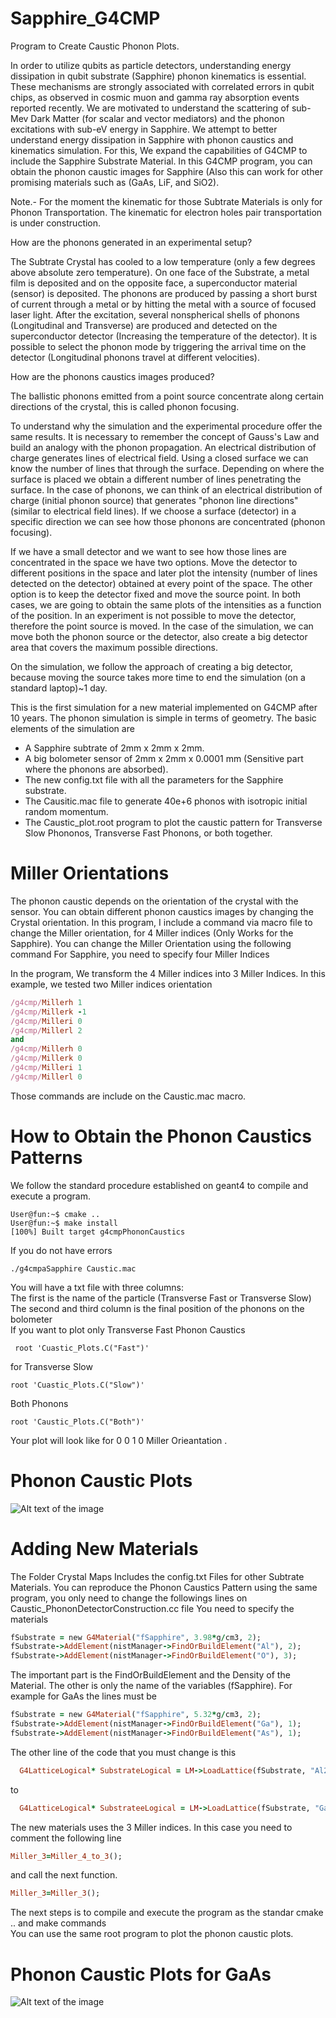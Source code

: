# Sapphire_G4CMP
Program to Create Caustic Phonon Plots.

In order to utilize qubits as particle detectors, understanding energy dissipation in qubit substrate (Sapphire) phonon kinematics is essential. These mechanisms are strongly associated with correlated errors in qubit chips, as observed in cosmic muon and gamma ray absorption events reported recently. We are motivated to understand the scattering of sub-Mev Dark Matter (for scalar and vector mediators) and the phonon excitations with sub-eV energy in Sapphire. We attempt to better understand energy dissipation in Sapphire with phonon caustics and kinematics simulation. For this, We expand the capabilities of G4CMP to include the Sapphire Substrate Material. In this G4CMP program, you can obtain the phonon caustic images for Sapphire (Also this can work for other promising materials such as (GaAs, LiF, and SiO2).<br> 

Note.- For the moment the kinematic for those Subtrate Materials  is only for Phonon Transportation. The kinematic for electron holes pair transportation is under construction.<br> 

How are the phonons generated in an experimental setup?

The Subtrate Crystal has cooled to a low temperature (only a few degrees above absolute zero temperature). On one face of the Substrate, a metal film is deposited and on the opposite face, a superconductor material (sensor) is deposited. The phonons are produced by passing a short burst of current through a metal or by hitting the metal with a source of focused laser light. After the excitation, several nonspherical shells of phonons (Longitudinal and Transverse) are produced and detected on the superconductor detector (Increasing the temperature of the detector). It is possible to select the phonon mode by triggering the arrival time on the detector (Longitudinal phonons travel at different velocities).

How are the phonons caustics images produced?<br> 

The ballistic phonons emitted from a point source concentrate along certain directions of the crystal, this is called phonon focusing.<br> 

  To understand why the simulation and the experimental procedure offer the same results. It is necessary to remember the concept of Gauss's Law and build an analogy with the phonon propagation.  An electrical distribution of charge generates lines of electrical field. Using a closed surface we can know the number of lines that through the surface.  Depending on where the surface is placed we obtain a different number of lines penetrating the surface. In the case of phonons, we can think of an electrical distribution of charge (initial phonon source) that generates "phonon line directions" (similar to electrical field lines). If we choose a surface (detector) in a specific direction we can see how those phonons are concentrated (phonon focusing). <br> 

If we have a small detector and we want to see how those lines are concentrated in the space we have two options. Move the detector to different positions in the space and later plot the intensity (number of lines detected on the detector) obtained at every point of the space. The other option is to keep the detector fixed and move the source point. In both cases, we are going to obtain the same plots of the intensities as a function of the position. In an experiment is not possible to move the detector, therefore the point source is moved. In the case of the simulation, we can  move both the phonon source or the detector, also create a big detector area that covers the maximum possible directions. <br> 

On the simulation, we follow the approach of creating a big detector, because moving the source takes more time to end the simulation (on a standard laptop)~1 day. 


This is the first simulation for a new material implemented on G4CMP after 10 years. The phonon simulation is simple in terms of geometry. The basic elements of the simulation are 

* A Sapphire subtrate of 2mm x 2mm x 2mm.
* A big bolometer sensor of 2mm x 2mm x 0.0001 mm (Sensitive part where the phonons are absorbed).
* The new config.txt file with all the parameters for the Sapphire substrate.
* The Causitic.mac file to generate 40e+6 phonos with isotropic initial random momentum.
* The Caustic_plot.root program to plot the caustic pattern for Transverse Slow Phononos, Transverse Fast Phonons, or both together.
# Miller Orientations
The phonon caustic depends on the orientation of the crystal with the sensor. You can obtain different phonon caustics images by changing the Crystal orientation. In this program, I include a command via macro file to change the Miller orientation, for 4 Miller indices (Only Works for the Sapphire).
You can change the Miller Orientation using the following command
 For Sapphire, you need to specify four Miller Indices

In the program, We transform the 4 Miller indices into 3 Miller Indices.
In this example, we tested two Miller indices orientation 
```ruby
/g4cmp/Millerh 1
/g4cmp/Millerk -1
/g4cmp/Milleri 0
/g4cmp/Millerl 2
and
/g4cmp/Millerh 0
/g4cmp/Millerk 0
/g4cmp/Milleri 1
/g4cmp/Millerl 0

```
Those commands are include on the Caustic.mac macro.

# How to Obtain the Phonon Caustics Patterns
We follow the standard procedure established on geant4 to compile and execute a program. 
```console
User@fun:~$ cmake ..
User@fun:~$ make install
[100%] Built target g4cmpPhononCaustics
```
If you do not have errors
```console
./g4cmpaSapphire Caustic.mac
```
You will have a txt file with three columns: <br> 
The first is the name of the particle (Transverse Fast or Transverse Slow) <br> 
The second and third column is the final position of the phonons on the bolometer <br> 
If you want to plot only Transverse Fast Phonon Caustics
```console
 root 'Cuastic_Plots.C("Fast")'
```
for Transverse Slow
```console
root 'Cuastic_Plots.C("Slow")'
```
Both Phonons
```console
root 'Caustic_Plots.C("Both")'
```
Your plot will look like 
for 0 0 1 0 Miller Orieantation .

# Phonon Caustic Plots



![Alt text of the image](https://github.com/Israel-Tanjiro/Sapphire_G4CMP/blob/main/Sapphire_Phonon.png)

# Adding New Materials 
The Folder Crystal Maps Includes the config.txt Files for other Subtrate Materials.
You can reproduce the Phonon Caustics Pattern using the same program, you only need to change the followings lines on Caustic_PhononDetectorConstruction.cc file
You need to specify the materials 
```ruby
fSubstrate = new G4Material("fSapphire", 3.98*g/cm3, 2);
fSubstrate->AddElement(nistManager->FindOrBuildElement("Al"), 2);
fSubstrate->AddElement(nistManager->FindOrBuildElement("O"), 3);

```
The important part is the FindOrBuildElement and the Density of the Material. The other  is only the name of the variables (fSapphire).
For example for GaAs the lines must be 
```ruby
fSubstrate = new G4Material("fSapphire", 5.32*g/cm3, 2);
fSubstrate->AddElement(nistManager->FindOrBuildElement("Ga"), 1);
fSubstrate->AddElement(nistManager->FindOrBuildElement("As"), 1);
```
The other line of the code that you must change is this
```ruby
  G4LatticeLogical* SubstrateLogical = LM->LoadLattice(fSubstrate, "Al2O3");
```
to 

```ruby
  G4LatticeLogical* SubstrateeLogical = LM->LoadLattice(fSubstrate, "GaAs");
```
The new materials uses the 3 Miller indices. In this case you need to comment the following line 
```ruby
Miller_3=Miller_4_to_3();
```
and call the next function.
```ruby
Miller_3=Miller_3();
```

The next steps is to compile and execute the program as the standar cmake .. and make commands<br> 
You can use the same root program to plot the phonon caustic plots.

# Phonon Caustic Plots for GaAs
![Alt text of the image](https://github.com/Israel-Tanjiro/Sapphire_G4CMP/blob/main/Phonon_GaAS.png)

